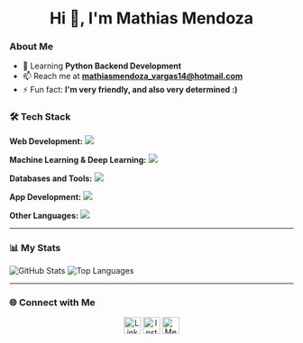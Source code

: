 <h1 align="center">Hi 👋, I'm Mathias Mendoza</h1>

### About Me
- 🌱 Learning **Python Backend Development**
- 📫 Reach me at **mathiasmendoza_vargas14@hotmail.com**
- ⚡ Fun fact: **I'm very friendly, and also very determined :)**

### 🛠️ Tech Stack

**Web Development:**
<img src="https://skillicons.dev/icons?i=react,redux,ts,js,tailwind,bootstrap,sass,nodejs,express,vue,html,css" />

**Machine Learning & Deep Learning:**
<img src="https://skillicons.dev/icons?i=python,pytorch,tensorflow,opencv,pandas,numpy,jupyter,scikit,keras" />

**Databases and Tools:**
<img src="https://skillicons.dev/icons?i=mongodb,mysql,postgres,supabase,firebase,git,docker,kubernetes,aws" />

**App Development:**
<img src="https://skillicons.dev/icons?i=flutter,dart" />

**Other Languages:**
<img src="https://skillicons.dev/icons?i=cs,java,c,php,r" />

---

### 📊 My Stats

![GitHub Stats](https://github-readme-stats.vercel.app/api?username=MathiasMendozaVargas&theme=algolia&show_icons=true)
![Top Languages](https://github-readme-stats.vercel.app/api/top-langs/?username=MathiasMendozaVargas&layout=compact&theme=algolia)

---

### 🌐 Connect with Me

<p align="center">
  <a href="https://linkedin.com/in/mathias-mendoza-vargas-19539b263" target="blank"><img src="https://skillicons.dev/icons?i=linkedin" alt="LinkedIn" height="30" /></a>
  <a href="https://instagram.com/mathiasmendozav" target="blank"><img src="https://skillicons.dev/icons?i=instagram" alt="Instagram" height="30" /></a>
  <a href="https://medium.com/@mathiasmendozavargas1403" target="blank"><img src="https://skillicons.dev/icons?i=medium" alt="Medium" height="30" /></a>
</p>

